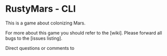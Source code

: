 # RustyMars - CLI

This is a game about colonizing Mars. 

For more about this game you should refer to the [wiki]. 
Please forward all bugs to the [issues listing].

Direct questions or comments to 

